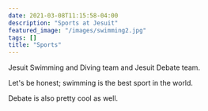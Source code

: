 ```yaml
---
date: 2021-03-08T11:15:58-04:00
description: "Sports at Jesuit"
featured_image: "/images/swimming2.jpg"
tags: []
title: "Sports"
---
```

Jesuit Swimming and Diving team and Jesuit Debate team. 

Let's be honest; swimming is the best sport in the world. 

Debate is also pretty cool as well.

